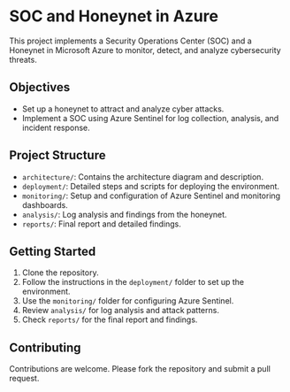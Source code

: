 # SOC and Honeynet in Azure

This project implements a Security Operations Center (SOC) and a Honeynet in Microsoft Azure to monitor, detect, and analyze cybersecurity threats.

## Objectives
- Set up a honeynet to attract and analyze cyber attacks.
- Implement a SOC using Azure Sentinel for log collection, analysis, and incident response.

## Project Structure
- `architecture/`: Contains the architecture diagram and description.
- `deployment/`: Detailed steps and scripts for deploying the environment.
- `monitoring/`: Setup and configuration of Azure Sentinel and monitoring dashboards.
- `analysis/`: Log analysis and findings from the honeynet.
- `reports/`: Final report and detailed findings.

## Getting Started
1. Clone the repository.
2. Follow the instructions in the `deployment/` folder to set up the environment.
3. Use the `monitoring/` folder for configuring Azure Sentinel.
4. Review `analysis/` for log analysis and attack patterns.
5. Check `reports/` for the final report and findings.

## Contributing
Contributions are welcome. Please fork the repository and submit a pull request.

